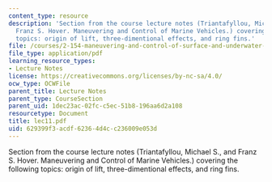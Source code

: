 ```yaml
---
content_type: resource
description: 'Section from the course lecture notes (Triantafyllou, Michael S., and
  Franz S. Hover. Maneuvering and Control of Marine Vehicles.) covering the following
  topics: origin of lift, three-dimentional effects, and ring fins.'
file: /courses/2-154-maneuvering-and-control-of-surface-and-underwater-vehicles-13-49-fall-2004/629399f3acdf62364d4cc236009e053d_lec11.pdf
file_type: application/pdf
learning_resource_types:
- Lecture Notes
license: https://creativecommons.org/licenses/by-nc-sa/4.0/
ocw_type: OCWFile
parent_title: Lecture Notes
parent_type: CourseSection
parent_uid: 1dec23ac-02fc-c5ec-51b8-196aa6d2a108
resourcetype: Document
title: lec11.pdf
uid: 629399f3-acdf-6236-4d4c-c236009e053d
---
```

Section from the course lecture notes (Triantafyllou, Michael S., and Franz S. Hover. Maneuvering and Control of Marine Vehicles.) covering the following topics: origin of lift, three-dimentional effects, and ring fins.